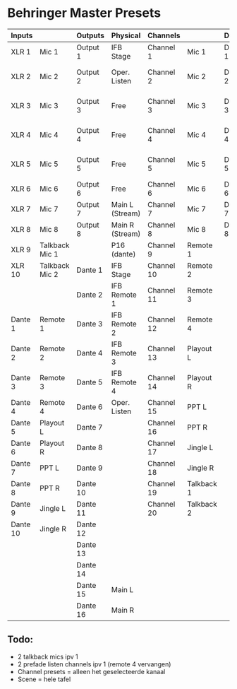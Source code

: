 # Behringer Master Presets

| Inputs   |                | Outputs  | Physical        | Channels   |            | DCA   |          | MixBus    |              | Matrix   |              |
| -------- | -------------- | -------- | --------------- | ---------- | ---------- | ----- | -------- | --------- | ------------ | -------- | ------------ |
| XLR 1    | Mic 1          | Output 1 | IFB Stage       | Channel 1  | Mic 1      | DCA 1 | Mics     | MixBus 1  | Free         | Matrix 1 | IFB Stage    |
| XLR 2    | Mic 2          | Output 2 | Oper. Listen    | Channel 2  | Mic 2      | DCA 2 | Remote 1 | MixBus 2  | Free         | Matrix 2 | IFB Remote 1 |
| XLR 3    | Mic 3          | Output 3 | Free            | Channel 3  | Mic 3      | DCA 3 | Remote 2 | MixBus 3  | Free         | Matrix 3 | IFB Remote 2 |
| XLR 4    | Mic 4          | Output 4 | Free            | Channel 4  | Mic 4      | DCA 4 | Remote 3 | MixBus 4  | Free         | Matrix 4 | IFB Remote 3 |
| XLR 5    | Mic 5          | Output 5 | Free            | Channel 5  | Mic 5      | DCA 5 | Remote 4 | MixBus 5  | Free         | Matrix 5 | IFB Remote 4 |
| XLR 6    | Mic 6          | Output 6 | Free            | Channel 6  | Mic 6      | DCA 6 | Playouts | MixBus 6  | Free         | Matrix 6 | Oper. Listen |
| XLR 7    | Mic 7          | Output 7 | Main L (Stream) | Channel 7  | Mic 7      | DCA 7 | PPT      | MixBus 7  | Talkbacks    |          |              |
| XLR 8    | Mic 8          | Output 8 | Main R (Stream) | Channel 8  | Mic 8      | DCA 8 | Jingles  | MixBus 8  | M-1 Stage    |          |              |
| XLR 9    | Talkback Mic 1 |          | P16 (dante)     | Channel 9  | Remote 1   |       |          | MixBus 9  | M-1 Remote 1 |          |              |
| XLR 10   | Talkback Mic 2 | Dante 1  | IFB Stage       | Channel 10 | Remote 2   |       |          | MixBus 10 | M-1 Remote 2 |          |              |
|          |                | Dante 2  | IFB Remote 1    | Channel 11 | Remote 3   |       |          | MixBus 11 | M-1 Remote 3 |          |              |
| Dante 1  | Remote 1       | Dante 3  | IFB Remote 2    | Channel 12 | Remote 4   |       |          | MixBus 12 | M-1 Remote 4 |          |              |
| Dante 2  | Remote 2       | Dante 4  | IFB Remote 3    | Channel 13 | Playout L  |       |          | FX 1      | Reverb Mics  |          |              |
| Dante 3  | Remote 3       | Dante 5  | IFB Remote 4    | Channel 14 | Playout R  |       |          | FX 2      | Delay 1      |          |              |
| Dante 4  | Remote 4       | Dante 6  | Oper. Listen    | Channel 15 | PPT L      |       |          | FX 3      | Delay 2      |          |              |
| Dante 5  | Playout L      | Dante 7  |                 | Channel 16 | PPT R      |       |          | FX 4      | Delay 3      |          |              |
| Dante 6  | Playout R      | Dante 8  |                 | Channel 17 | Jingle L   |       |          |           |              |          |              |
| Dante 7  | PPT L          | Dante 9  |                 | Channel 18 | Jingle R   |       |          |           |              |          |              |
| Dante 8  | PPT R          | Dante 10 |                 | Channel 19 | Talkback 1 |       |          |           |              |          |              |
| Dante 9  | Jingle L       | Dante 11 |                 | Channel 20 | Talkback 2 |       |          |           |              |          |              |
| Dante 10 | Jingle R       | Dante 12 |                 |            |            |       |          |           |              |          |              |
|          |                | Dante 13 |                 |            |            |       |          |           |              |          |              |
|          |                | Dante 14 |                 |            |            |       |          |           |              |          |              |
|          |                | Dante 15 | Main L          |            |            |       |          |           |              |          |              |
|          |                | Dante 16 | Main R          |            |            |       |          |           |              |          |              |

## Todo:

- 2 talkback mics ipv 1
- 2 prefade listen channels ipv 1 (remote 4 vervangen)
- Channel presets = alleen het geselecteerde kanaal
- Scene = hele tafel
